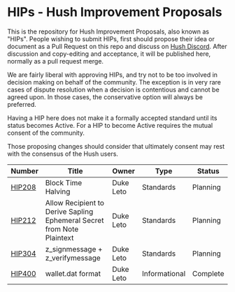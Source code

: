 # HIPs - Hush Improvement Proposals

This is the repository for Hush Improvement Proposals, also known as "HIPs". People wishing to submit HIPs, first should propose their idea or document as a Pull Request on this repo and discuss on [Hush Discord](https://myhush.org/discord). After discussion and copy-editing and acceptance, it will be published here, normally as a pull request merge. 

We are fairly liberal with approving HIPs, and try not to be too involved in decision making on behalf of the community. The exception is in very rare cases of dispute resolution when a decision is contentious and cannot be agreed upon. In those cases, the conservative option will always be preferred.

Having a HIP here does not make it a formally accepted standard until its status becomes Active. For a HIP to become Active requires the mutual consent of the community.

Those proposing changes should consider that ultimately consent may rest with the consensus of the Hush users.

Number            | Title                                      | Owner                                 | Type          | Status        
----------------- | ------------------------------------------ | ------------------------------------- | ------------- | --------
[HIP208](hip-0208.md)  | Block Time Halving   | Duke Leto                             | Standards           | Planning      |
[HIP212](hip-0212.md)  | Allow Recipient to Derive Sapling Ephemeral Secret from Note Plaintext | Duke Leto | Standards | Planning |
[HIP304](hip-0304.md)  | z\_signmessage + z\_verifymessage   | Duke Leto                             | Standards           | Planning      |
[HIP400](hip-0400.rst)  | wallet.dat format                  | Duke Leto                             | Informational       | Complete      |



